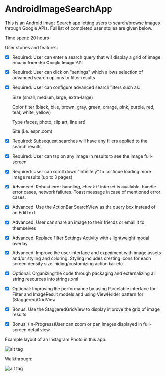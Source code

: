 # AndroidImageSearchApp
This is an Android Image Search app letting users to search/browse images through Google APIs.
Full list of completed user stories are given below.

Time spent: 20 hours

User stories and features:

* [x] Required: User can enter a search query that will display a grid of image results from the Google Image API
* [x] Required: User can click on "settings" which allows selection of advanced search options to filter results
* [x] Required: User can configure advanced search filters such as:

  Size (small, medium, large, extra-large)
  
  Color filter (black, blue, brown, gray, green, orange, pink, purple, red, teal, white, yellow)
  
  Type (faces, photo, clip art, line art)
  
  Site (i.e. espn.com)

* [x] Required: Subsequent searches will have any filters applied to the search results
* [x] Required: User can tap on any image in results to see the image full-screen
* [x] Required: User can scroll down “infinitely” to continue loading more image results (up to 8 pages)
* [x] Advanced: Robust error handling, check if internet is available, handle error cases, network failures. Toast message in case of mentioned error cases.
* [x] Advanced: Use the ActionBar SearchView as the query box instead of an EditText
* [x] Advanced: User can share an image to their friends or email it to themselves
* [x] Advanced: Replace Filter Settings Activity with a lightweight modal overlay
* [x] Advanced: Improve the user interface and experiment with image assets and/or styling and coloring. Styling includes creating icons for each screen density size, hiding/customizing action bar etc.
* [x] Optional: Organizing the code through packaging and externalizing all string resources into strings.xml
* [x] Optional: Improving the performance by using Parcelable interface for Filter and ImageResult models and using ViewHolder pattern for (Staggered)GridView
* [x] Bonus: Use the StaggeredGridView to display improve the grid of image results
* [x] Bonus: (In-Progress)User can zoom or pan images displayed in full-screen detail view

Example layout of an Instagram Photo in this app:

![alt tag](https://github.com/esrako/AndroidInstagramClient/blob/master/photo.png)

Walkthrough:

![alt tag](https://github.com/esrako/AndroidInstagramClient/blob/master/project2.gif)

